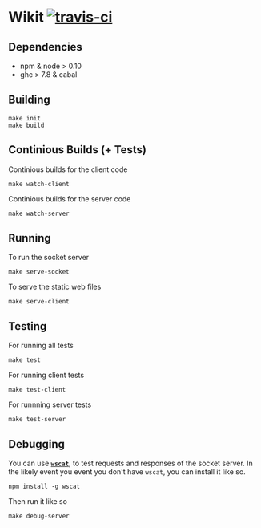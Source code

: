 # Wikit [![travis-ci](https://travis-ci.org/AKST/wikit.svg)](https://travis-ci.org/AKST/wikit)

## Dependencies

- npm & node > 0.10 
- ghc > 7.8 & cabal

## Building

```
make init
make build
```

## Continious Builds (+ Tests)

Continious builds for the client code

```
make watch-client
```

Continious builds for the server code

```
make watch-server
```

## Running

To run the socket server

```
make serve-socket
```

To serve the static web files

```
make serve-client
```

## Testing

For running all tests

```
make test
```

For running client tests

```
make test-client
```

For runnning server tests

```
make test-server
```

## Debugging

You can use [__`wscat`__](https://www.npmjs.com/package/wscat), to test requests and 
responses of the socket server. In the likely event you event you don't have `wscat`,
you can install it like so.

```
npm install -g wscat
```

Then run it like so

```
make debug-server
```

